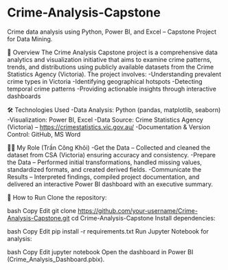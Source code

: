 # Crime-Analysis-Capstone
Crime data analysis using Python, Power BI, and Excel – Capstone Project for Data Mining.

📌 Overview
The Crime Analysis Capstone project is a comprehensive data analytics and visualization initiative that aims to examine crime patterns, trends, and distributions using publicly available datasets from the Crime Statistics Agency (Victoria).
The project involves:
  -Understanding prevalent crime types in Victoria
  -Identifying geographical hotspots
  -Detecting temporal crime patterns
  -Providing actionable insights through interactive dashboards

🛠 Technologies Used
  -Data Analysis: Python (pandas, matplotlib, seaborn)
  -Visualization: Power BI, Excel
  -Data Source: Crime Statistics Agency (Victoria) – https://crimestatistics.vic.gov.au/
  -Documentation & Version Control: GitHub, MS Word

👨‍💻 My Role (Trần Công Khôi)
  -Get the Data – Collected and cleaned the dataset from CSA (Victoria) ensuring accuracy and consistency.
  -Prepare the Data – Performed initial transformations, handled missing values, standardized formats, and created derived fields.
  -Communicate the Results – Interpreted findings, compiled project documentation, and delivered an interactive Power BI dashboard with an executive summary.

🚀 How to Run
Clone the repository:

bash
Copy
Edit
git clone https://github.com/your-username/Crime-Analysis-Capstone.git
cd Crime-Analysis-Capstone
Install dependencies:

bash
Copy
Edit
pip install -r requirements.txt
Run Jupyter Notebook for analysis:

bash
Copy
Edit
jupyter notebook
Open the dashboard in Power BI (Crime_Analysis_Dashboard.pbix).
